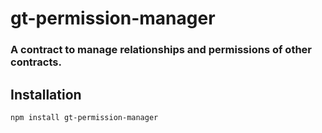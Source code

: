 # gt-permission-manager

### A contract to manage relationships and permissions of other contracts.

## Installation
```bash
npm install gt-permission-manager
```
